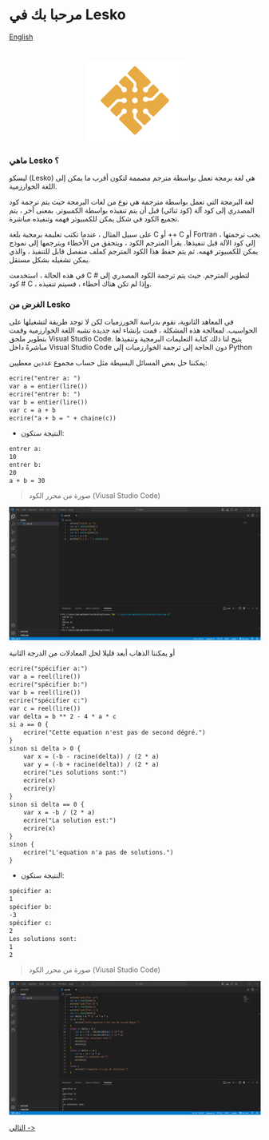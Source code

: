 # مرحبا بك في Lesko

[English](https://github.com/Mohamed-Akram-Hl/docs/blob/main/0.%20Intro/English%20Introduction.md)
<h1 align="center">
  <img src="https://github.com/Mohamed-Akram-Hl/docs/blob/main/assets/Logo.png?raw=true" width="200px"/>
</h1>


### ماهي Lesko ؟

 ليسكو (Lesko) هي لغة برمجة تعمل بواسطة مترجم مصممة لتكون أقرب ما يمكن إلى اللغة الخوارزمية.

لغة البرمجة التي تعمل بواسطة مترجمة هي نوع من لغات البرمجة حيث يتم ترجمة كود المصدري إلى كود آلة (كود ثنائي) قبل أن يتم تنفيذه بواسطة الكمبيوتر. بمعنى آخر ، يتم تجميع الكود في شكل يمكن للكمبيوتر فهمه وتنفيذه مباشرة.

على سبيل المثال ، عندما تكتب تعليمة برمجية بلغة C أو ++ C أو Fortran ، يجب ترجمتها إلى كود الآلة قبل تنفيذها. يقرأ المترجم الكود ، ويتحقق من الأخطاء ويترجمها إلى نموذج يمكن للكمبيوتر فهمه. ثم يتم حفظ هذا الكود المترجم كملف منفصل قابل للتنفيذ ، والذي يمكن تشغيله بشكل مستقل.

في هذه الحالة ، استخدمت C # لتطوير المترجم. حيث يتم ترجمة الكود المصدري إلى كود # C ، وإذا لم تكن هناك أخطاء ، فسيتم تنفيذه.

### الغرض من Lesko

في المعاهد الثانوية، نقوم بدراسة الخورزميات لكن لا توجد طريقة لتشغيلها على الحواسيب. لمعالجة هذه المشكلة ، قمت بإنشاء لغة جديدة تشبه اللغة الخوارزمية وقمت 
بتطوير ملحق Visual Studio Code. يتيح لنا ذلك كتابة التعليمات البرمجية وتنفيذها مباشرةً داخل Visual Studio Code دون الحاجة إلى ترجمة الخوارزميات إلى Python


يمكننا حل بعض المسائل البسيطة مثل حساب مجموع عددين معطيين:


```
ecrire("entrer a: ")
var a = entier(lire())
ecrire("entrer b: ")
var b = entier(lire())
var c = a + b
ecrire("a + b = " + chaine(c))
```

* النتيجة ستكون:

```
entrer a: 
10
entrer b:
20
a + b = 30
```

> صورة من محرر الكود (Viusal Studio Code)


![sum](https://raw.githubusercontent.com/Mohamed-Akram-Hl/docs/main/assets/Screenshot%202023-02-10%20195930.png)


أو يمكننا الذهاب أبعد قليلا لحل المعادلات من الدرجة الثانية

```
ecrire("spécifier a:")
var a = reel(lire())
ecrire("spécifier b:")
var b = reel(lire())
ecrire("spécifier c:")
var c = reel(lire())
var delta = b ** 2 - 4 * a * c
si a == 0 {
    ecrire("Cette equation n'est pas de second dégré.")
}
sinon si delta > 0 {
    var x = (-b - racine(delta)) / (2 * a)
    var y = (-b + racine(delta)) / (2 * a)
    ecrire("Les solutions sont:")
    ecrire(x)
    ecrire(y)
}
sinon si delta == 0 {
    var x = -b / (2 * a)
    ecrire("La solution est:")
    ecrire(x)
}
sinon {
    ecrire("L'equation n'a pas de solutions.")
}
```

* النتيجة ستكون:

```
spécifier a:
1
spécifier b:
-3
spécifier c:
2
Les solutions sont:
1
2
```

> صورة من محرر الكود (Viusal Studio Code)


![quad](https://raw.githubusercontent.com/Mohamed-Akram-Hl/docs/main/assets/Screenshot%202023-02-10%20200951.png)


[التالي ->](https://github.com/Mohamed-Akram-Hl/docs/blob/main/1.%20Installation%20and%20Setup/Installation%20and%20Setup.md)
